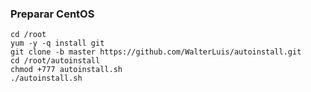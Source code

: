 ### Preparar CentOS

    cd /root
    yum -y -q install git
    git clone -b master https://github.com/WalterLuis/autoinstall.git
    cd /root/autoinstall
    chmod +777 autoinstall.sh
    ./autoinstall.sh

